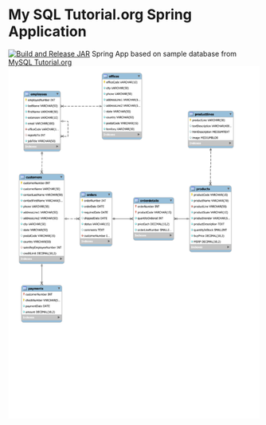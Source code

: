 # My SQL Tutorial.org Spring Application
[![Build and Release JAR](https://github.com/inBrackets/MySqlTutorialOrgSpringApp/actions/workflows/main.yml/badge.svg)](https://github.com/inBrackets/MySqlTutorialOrgSpringApp/actions/workflows/main.yml)
Spring App based on sample database from [MySQL Tutorial.org](mysqltutorial.org)
![Entity Relationship Diagram](./EntityRelationDiagram.svg)
